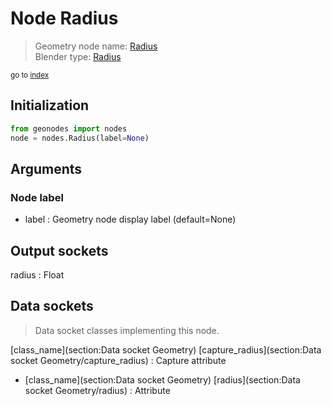 
# Node Radius

> Geometry node name: [Radius](https://docs.blender.org/manual/en/latest/modeling/geometry_nodes/material/radius.html)<br>
  Blender type: [Radius](https://docs.blender.org/api/current/bpy.types.GeometryNodeInputRadius.html)
  
<sub>go to [index](/docs/index.md)</sub>

## Initialization

```python
from geonodes import nodes
node = nodes.Radius(label=None)
```



## Arguments


### Node label

- label : Geometry node display label (default=None)

## Output sockets

radius : Float

## Data sockets

> Data socket classes implementing this node.
  
[class_name](section:Data socket Geometry) [capture_radius](section:Data socket Geometry/capture_radius) : Capture attribute
- [class_name](section:Data socket Geometry) [radius](section:Data socket Geometry/radius) : Attribute
  
